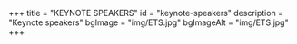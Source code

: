 +++
title = "KEYNOTE SPEAKERS"
id = "keynote-speakers"
description = "Keynote speakers"
bgImage = "img/ETS.jpg"
bgImageAlt = "img/ETS.jpg"
+++
